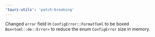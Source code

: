 ```yaml
---
'tauri-utils': 'patch:breaking'
---
```


Changed `error` field in `ConfigError::FormatToml` to be boxed `Box<toml::de::Error>` to reduce the enum `ConfigError` size in memory.
